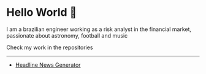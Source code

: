 # Hello World 👋


I am a brazilian engineer working as a risk analyst in the financial market, passionate about astronomy, football and music

Check my work in the repositories

___

* [Headline News Generator](https://github.com/hlweber/Headline-Generator)



